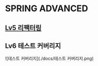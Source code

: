 # SPRING ADVANCED

## [Lv5 리팩터링](https://seunghyun937.notion.site/Lv5-1d7c72e4644580b3aab9ed79468987f3?pvs=4)

## Lv6 테스트 커버리지
![테스트 커버리지](./docs/테스트 커버리지.png)